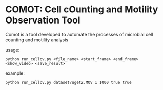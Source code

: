 # COMOT: Cell cOunting and Motility Observation Tool

Comot is a tool developed to automate the processes of microbial cell counting and motility analysis 


usage: 
```
python run_cellcv.py <file_name> <start_frame> <end_frame> <show_video> <save_result>
```

example:
```
python run_cellcv.py dataset/uget2.MOV 1 1000 true true
```
